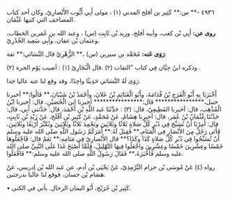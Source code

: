 ٤٩٣٦ -** س:** كَثِير بن أفلح المدني (١) ، مولى أَبِي أَيُّوب الأَنْصارِيّ، وكان أحد كتاب المصاحف التي كتبها عُثْمَان.

**روى عن:** أَبِي بْن كعب، وأبيه أفلح، وزيد بْن ثَابِت (س) ، وعبد الله بن عُمَربن الخطاب، وعثمان بْن عفان، وأَبِي سَعِيد الخُدْرِيّ.

**رَوَى عَنه:** مُحَمَّد بن سيرين (س) ،** الزُّهْرِيّ قال النَّسَائي:** ثقة.

وذكره ابنُ حِبَّان فِي كتاب "الثقات (٢) .قال الْبُخَارِيّ (١) : أصيب يَوْم الحرة (٢) .

رَوَى لَهُ النَّسَائي حَدِيثًا واحِدًا، وقد وقع لنا عنه عاليا جدا.

أَخْبَرَنَا بِهِ أَبُو الْفَرَجِ بْنُ قُدَامَةَ، وأَبُو الْغَنَائِمِ بْنُ عَلانَ، وأَحْمَدُ بْنُ شَيْبَانَ،** قَالُوا:** أخبرنا حنبل،**************** قال:**************** أخبرنا ابن الْحُصَيْنِ، قال: أخبرنا ابْنُ الْمُذْهِب، قال: أخبرنا القَطِيعِيّ، قال: (٣) : حَدَّثَنَا عَبد اللَّهِ بْن أَحْمَدَ، قال: حَدَّثني أَبِي، قال: حَدَّثَنَا عُثْمَانُ بْنُ عُمَر، قال: أخبرنا هِشَامٌ، عَنْ مُحَمَّدٍ، عَنْ كَثِيرِ بْنِ أَفْلَحَ، عَنْ زَيْدِ بْنِ ثَابِتٍ، قال: أُمِرْنَا أَنْ نُسَبِّحَ فِي دُبُرِ كُلِّ صَلاةٍ ثَلاثًا وثَلاثِينَ ونَحْمِدَ ثَلاثًا وثَلاثِينَ ونُكَبِّرَ أَرْبَعًا وثَلاثِينَ، فَأَتَى رَجُلٌ مِنَ الأَنْصَارِ فِي الْمَنَامِ،** فَقِيلَ لَهُ:** أَمَرَكُمْ رَسُول اللَّهِ صلى الله عليه وسلم أَنْ تُسَبِّحُوا فِي دُبُرِ كُلِّ صَلاةٍ كَذَا وكَذَا؟** قال الأَنْصارِيّ فِي مَنَامِهِ:** نَعَمْ قال: فَاجْعَلُوهَا خَمْسًا وعِشْرِينَ خَمْسًا وعِشْرِينَ واجْعَلُوا فِيهَا التَّهْلِيلَ، فَلَمَّا أَصْبَحَ غَدَا عَلَى النَّبِيِّ صلى الله عليه وسلم فَأَخْبَرَهُ،** فَقَالَ رَسُولُ اللَّهِ صلى الله عليه وسلم:** فَافْعَلُوا.

رواه (٤) عَنْ مُوسَى بْن حزام التِّرْمِذِيّ، عَنْ يَحْيَى بْن أدم، عن عَبد الله بْن إدريس، عَنْ هشام بْن حسان، فوقع لنا عاليا بدرجتين.

• كَثِير بْن جُرَيْج، أَبُو اليمان الرحال. يأتي في الكنى.